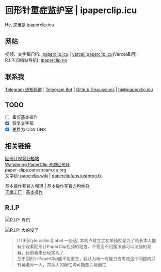 # 回形针重症监护室 | ipaperclip.icu

He, 这里是 ipaperclip.icu

<!-- > [!TIP|style:callout|label:公告] -->

## 网站<!-- {docsify-ignore} -->

视频、文字稿归档: [ipaperclip.icu](https://ipaperclip.icu/) | [vercel.ipaperclip.icu](https://vercel.ipaperclip.icu/)(Vercel备用)  
R.I.P(归档站导航): [ipaperclip.rip](https://ipaperclip.rip/)

## 联系我<!-- {docsify-ignore} -->

[Telegram 通知频道](https://t.me/iPaperClipICU) | [Telegram Bot](https://t.me/ipaperclipIcu_Bot) | [Github Discussions](https://github.com/iPaperClipICU/ipaperclip.icu/discussions) | <a href="mailto:hi@ipaperclip.icu">hi@ipaperclip.icu</a>

## TODO<!-- {docsify-ignore} -->

- [ ] 备份基本操作
- [X] 恢复文字稿
- [X] 更换为 CDN DNS

## 相关链接<!-- {docsify-ignore} -->

[回形针视频归档站](https://www.paperclip.tk/)  
[Wandering PaperClip 流浪回形针](https://wandering-paperclip.glitch.me/)  
[paper-clips.purestream.eu.org](https://paperclip.justprog.tk/)  
文字稿: [paperclip.wiki](https://paperclip.wiki/) | [paperclipfans.justprog.tk](https://paperclipfans.justprog.tk/)

[基本操作非官方频道](https://t.me/paperclipfans) | [基本操作非官方粉丝群](https://t.me/paperclipfans)  
[干燥工厂](https://shop362189133.taobao.com/) | [基本操作](https://jibencaozuo.com/)

## R.I.P<!-- {docsify-ignore} -->

![R.I.P: 喜讯](https://file.hsyhx.top/web/assets/image/RIP/rip2.jpg)

![R.I.P: 大的没了](https://file.hsyhx.top/web/assets/image/RIP/rip1.png)

> [!TIP|style:callout|label:一些话]
本站点建立之初单纯就是为了站长本人能有个观看回形针PaperClip视频的地方，不管用不用魔法都可以流畅的观看，目前看来已经实现了  
至于回形针PaperClip能不能重生，我认为唯一有能力去考虑这个问题的只有吴老师一人，其余人的帮忙均可能变为帮倒忙
